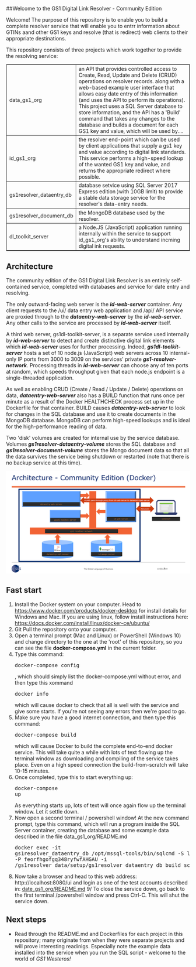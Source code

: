 ##Welcome to the GS1 Digital Link Resolver - Community Edition

Welcome! The purpose of this repository is to enable you to build a complete resolver service that will enable you to entrr information about GTINs aand other GS1 keys
and resolve (that is redirect) web clients to their appropriate destinations.

This repository consists of three projects which work together to provide the resolving service:
<table border="1">
<tr><td>data_gs1_org</td><td>an API that provides controlled access to Create, Read, Update and Delete (CRUD) operations on resolver records. along with 
a web-based example user interface that allows easy date entry of this information (and uses the API to perform its operations). This
project uses a SQL Server database to store information, and the API has a 'Build' command that takes any changes to the database
and builds a document for each GS1 key and value, which will be used by.... </td></tr>

<tr><td>id_gs1_org</td><td>the resolver end-point which can be used by client applications that supply a gs1 key and value according to digital link 
standards. This service performs a high-speed lookup of the wanted GS1 key and value, and returns the appropriate redirect where possible.</td></tr>

<tr><td>gs1resolver_dataentry_db</td><td>database setvice using SQL Server 2017 Express edition )with 10GB limit) to provide a stable data storage
service for the resolver's data-entry needs.</td></tr>
<tr><td>gs1resolver_document_db</td><td>the MongoDB database used by the resolver.</td></tr>

<tr><td>dl_toolkit_server</td><td>a Node.JS (JavaScript) application running internally within the service to support id_gs1_org's ability to 
understand incming digital ink requests.</td></tr>
</table>

## Architecture

The community edition of the GS1 Digital Link Resolver is an entirely self-contained service, completed with databases
and service for date entry and resolving.

The only outward-facing web server is the <i><b>id-web-server</b></i> container. Any client requests to the /ui/ data entry web application and /api/ API service are proxied through to the <b><i><b>dataentry-web-server</b></i></b> by the <i><b>id-web-server</b></i>. Any other calls to the service are processed by <i><b>id-web-server</b></i> itself.

A third web server, gs1dl-toolkit-server, is a separate service used internally by <i><b>id-web-server</b></i> to detect and create distinctive digital link elements which
<i><b>id-web-server</b></i> uses for further processing. Indeed, <i><b>gs1dl-toolkit-server</b></i> hosts a set of 10 node.js (JavaScript) web servers across  10 internal-only IP ports from 3000 to 3009 on the services' private <i><b>gs1-resolver-network</b></i>.
Processing threads in <i><b>id-web-server</b></i> can choose any of ten ports at random, which speeds throughput given that each node.js endpoint is a single-threaded application.

As well as enabling CRUD (Create / Read / Update / Delete) operations on data, <i><b>dataentry-web-server</b></i> also has a BUILD function that runs once per minute as a result of the Docker HEALTHCHECK process set up in the Dockerfile for that container.
BUILD causes <i><b>dataentry-web-server</b></i> to look for changes in the SQL database and use it to create documents in the MongoDB database. MongoDB can perform high-speed lookups and is ideal for the high-performance reading of data.

Two 'disk' volumes are created for internal use by the service database. Volumes <i><b>gs1resolver-dataentry-volume</b></i> stores the SQL database and <i><b>gs1resolver-document-volume</b></i>
stores the Mongo document data so that all the data survives the service being shutdown or restarted (note that there is no backup service at this time).

![architecture](architecture-ce-edition.png "Architecture")

## Fast start
1. Install the Docker system on your computer. Head to https://www.docker.com/products/docker-desktop for install details for Windows and Mac.
If you are using linux, follow install instructions here: https://docs.docker.com/install/linux/docker-ce/ubuntu/
2. Git Pull the repository onto your computer.
3. Open a terminal prompt (Mac and Linux) or PowerShell (Windows 10) and change directory to the one at the 'root' of this repository, so you can see
the file <b>docker-compose.yml</b> in the current folder.
4. Type this command:<pre>docker-compose config</pre>, which should simply list the docker-compose.yml without error, and then type this xommand <pre>docker info</pre>
which will cause docker to check that all is well with the service and give some starts. If you're not seeing any errors then we're good to go.
5. Make sure you have a good internet connection, and then type this command:<pre>docker-compose build</pre> which will cause Docker to build the complete end-to-end docker service.
This will take quite a while with lots of text flowing up the terminal window as downloading and compiling of the service takes place. Even on a high speed
connection the build-from-scratch will take 10-15 minutes.
6. Once completed, type this to start everything up:<pre>docker-compose up</pre>As everything starts up, lots of text will once again flow up the terminal window.
Let it settle down.
7. Now open a second terminal / powershell window! At the new command prompt, type this command, which will run a program inside the SQL Server 
container, creating the database and some example data described in the file data_gs1_org/README.md <pre>docker exec -it gs1resolver_dataentry_db /opt/mssql-tools/bin/sqlcmd -S localhost -U sa -P feorfhgofgq348ryfwfAHGAU -i  /gs1resolver_data/setup/gs1resolver_dataentry_db_build_script.sql</pre>
8. Now take a browser and head to this web address: http://localhost:8080/ui and login as one of the test accounts described in:
 [date_gs1_org/README.md](data_gs1_org/README.md)
9/ To close the service down, go back to the first terminal /powershell window and press Ctrl-C. This will shut the service down. 

## Next steps
* Read through the README.md and Dockerfiles for each project in this repository; many originate from when they were separate projects
and will prove interesting readinigs. Especially note the example data installed into the service when you run the SQL script - 
welcome to the world of <i>GS1 Westeros<i>!



